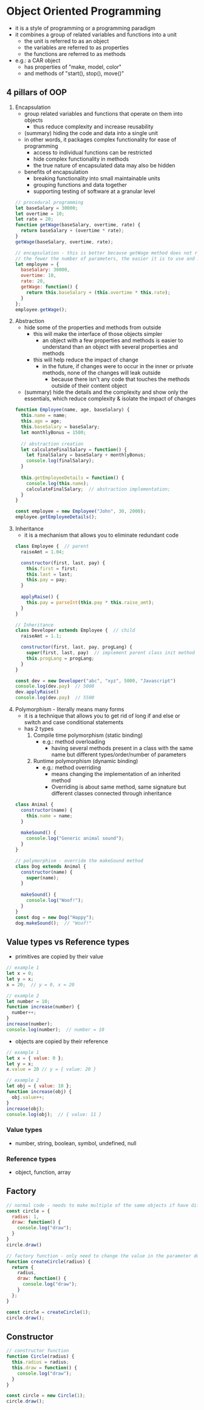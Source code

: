 # Object Oriented Programming
* it is a style of programming or a programming paradigm
* it combines a group of related variables and functions into a unit
  * the unit is referred to as an object
  * the variables are referred to as properties
  * the functions are referred to as methods
* e.g.: a CAR object
  * has properties of "make, model, color"
  * and methods of "start(), stop(), move()"
## 4 pillars of OOP
1. Encapsulation
    * group related variables and functions that operate on them into objects
      * thus reduce complexity and increase reusability
    * (summary) hiding the code and data into a single unit
    * in other words, it packages complex functionality for ease of programming
      * access to individual functions can be restricted
      * hide complex functionality in methods
      * the true nature of encapsulated data may also be hidden
    * benefits of encapsulation
      * breaking functionality into small maintainable units
      * grouping functions and data together
      * supporting testing of software at a granular level
    ```javascript
    // procedural programming
    let baseSalary = 30000;
    let overtime = 10;
    let rate = 20;
    function getWage(baseSalary, overtime, rate) {
      return baseSalary + (overtime * rate);
    }
    getWage(baseSalary, overtime, rate);
    
    // encapsulation - this is better because getWage method does not requires any parameters
    // the fewer the number of parameters, the easier it is to use and maintain that function
    let employee = {
      baseSalary: 30000,
      overtime: 10,
      rate: 20,
      getWage: function() {
        return this.baseSalary + (this.overtime * this.rate);
      }
    };
    employee.getWage();
    ```
2. Abstraction
    * hide some of the properties and methods from outside
      * this will make the interface of those objects simpler
        * an object with a few properties and methods is easier to understand than an object with several properties and methods
      * this will help reduce the impact of change
        * in the future, if changes were to occur in the inner or private methods, none of the changes will leak outside
          * because there isn't any code that touches the methods outside of their content object
    * (summary) hide the details and the complexity and show only the essentials, which reduce complexity & isolate the impact of changes
    ```javascript
    function Employee(name, age, baseSalary) {
      this.name = name;
      this.age = age;
      this.baseSalary = baseSalary;
      let monthlyBonus = 1500;
      
      // abstraction creation
      let calculateFinalSalary = function() {
        let finalSalary = baseSalary + monthlyBonus;
        console.log(finalSalary);
      }
      
      this.getEmployeeDetails = function() {
        console.log(this.name);
        calculateFinalSalary;  // abstraction implementation;
      }
    }
    
    const employee = new Employee("John", 30, 2000);
    employee.getEmployeeDetails();
    ```
3. Inheritance
    * it is a mechanism that allows you to eliminate redundant code
    ```javascript
    class Employee {  // parent
      raiseAmt = 1.04;
    
      constructor(first, last, pay) {
        this.first = first;
        this.last = last;     
        this.pay = pay;
      }
        
      applyRaise() {
        this.pay = parseInt(this.pay * this.raise_amt);
      }
    }

    // Inheritance
    class Developer extends Employee {  // child
      raiseAmt = 1.1;
    
      constructor(first, last, pay, progLang) {
        super(first, last, pay)  // implement parent class init method
        this.progLang = progLang;
      }
    }
    
    const dev = new Developer("abc", "xyz", 5000, "Javascript")
    console.log(dev.pay)  // 5000
    dev.applyRaise()
    console.log(dev.pay)  // 5500
    ```
4. Polymorphism - literally means many forms
    * it is a technique that allows you to get rid of long if and else or switch and case conditional statements
    * has 2 types
        1. Compile time polymorphism (static binding)
            * e.g.: method overloading
                * having several methods present in a class with the same name but different types/order/number of parameters
        2. Runtime polymorphism (dynamic binding)
            * e.g.: method overriding
                * means changing the implementation of an inherited method
                * Overriding is about same method, same signature but different classes connected through inheritance
    ```javascript
    class Animal {
      constructor(name) {
        this.name = name;
      }
      
      makeSound() {
        console.log("Generic animal sound");
      }
    }
    
    // polymorphism - override the makeSound method
    class Dog extends Animal {
      constructor(name) {
        super(name);
      }
      
      makeSound() {
        console.log("Woof!");
      }
    }
    const dog = new Dog("Happy");
    dog.makeSound();  // "Woof!"
    ```
## Value types vs Reference types
* primitives are copied by their value
```javascript
// example 1
let x = 0;
let y = x;
x = 20;  // y = 0, x = 20

// example 2
let number = 10;
function increase(number) {
  number++;
}
increase(number);
console.log(number);  // number = 10
```
* objects are copied by their reference
```javascript
// example 1
let x = { value: 0 };
let y = x;  
x.value = 20 // y = { value: 20 }

// example 2
let obj = { value: 10 };
function increase(obj) {
  obj.value++;
}
increase(obj);
console.log(obj);  // { value: 11 }
```
### Value types
* number, string, boolean, symbol, undefined, null
### Reference types
* object, function, array

## Factory
```javascript
// normal code - needs to make multiple of the same objects if have different radius value
const circle = {
  radius: 1,
  draw: function() {
    console.log("draw");
  }
}
circle.draw()

// factory function - only need to change the value in the parameter during initialization
function createCircle(radius) {
  return {
    radius,
    draw: function() {
      console.log("draw");
    }
  };
}

const circle = createCircle(1);
circle.draw();
```
## Constructor
```javascript
// constructor function
function Circle(radius) {
  this.radius = radius;
  this.draw = function() {
    console.log("draw");
  }
}

const circle = new Circle(1);
circle.draw();
```
